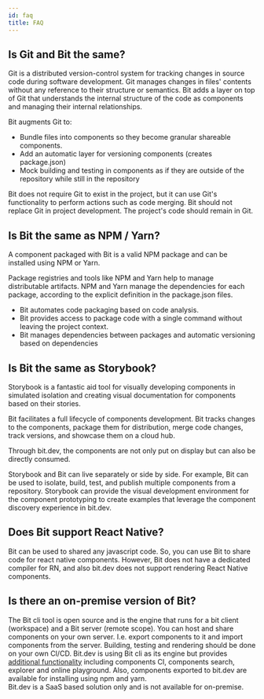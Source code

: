 ```yaml
---
id: faq
title: FAQ
---
```


## Is Git and Bit the same?

Git is a distributed version-control system for tracking changes in source code during software development. Git manages changes in files' contents without any reference to their structure or semantics. Bit adds a layer on top of Git that understands the internal structure of the code as components and managing their internal relationships.  

Bit augments Git to:  

- Bundle files into components so they become granular shareable components.
- Add an automatic layer for versioning components (creates package.json)
- Mock building and testing in components as if they are outside of the repository while still in the repository

Bit does not require Git to exist in the project, but it can use Git's functionality to perform actions such as code merging. Bit should not replace Git in project development. The project's code should remain in Git.  

## Is Bit the same as NPM / Yarn?

A component packaged with Bit is a valid NPM package and can be installed using NPM or Yarn.  

Package registries and tools like NPM and Yarn help to manage distributable artifacts. NPM and Yarn manage the dependencies for each package, according to the explicit definition in the package.json files.

- Bit automates code packaging based on code analysis.  
- Bit provides access to package code with a single command without leaving the project context.
- Bit manages dependencies between packages and automatic versioning based on dependencies

## Is Bit the same as Storybook?

Storybook is a fantastic aid tool for visually developing components in simulated isolation and creating visual documentation for components based on their stories.

Bit facilitates a full lifecycle of components development. Bit tracks changes to the components, package them for distribution, merge code changes, track versions, and showcase them on a cloud hub.  

Through bit.dev, the components are not only put on display but can also be directly consumed.  

Storybook and Bit can live separately or side by side. For example, Bit can be used to isolate, build, test, and publish multiple components from a repository. Storybook can provide the visual development environment for the component prototyping to create examples that leverage the component discovery experience in bit.dev.

## Does Bit support React Native?  

Bit can be used to shared any javascript code. So, you can use Bit to share code for react native components. However, Bit does not have a dedicated compiler for RN, and also bit.dev does not support rendering React Native components.  

## Is there an on-premise version of Bit?  

The Bit cli tool is open source and is the engine that runs for a bit client (workspace) and a Bit server (remote scope). You can host and share components on your own server. I.e. export components to it and import components from the server. Building, testing and rendering should be done on your own CI/CD. 
Bit.dev is using Bit cli as its engine but provides [additional functionality](/docs/bit-dev) including components CI, components search, explorer and online playground. Also, components exported to bit.dev are available for installing using npm and yarn.  
Bit.dev is  a SaaS based solution only and is not available for on-premise.

